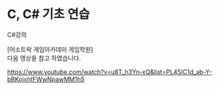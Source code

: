 # C, C# 기초 연습



C#강의   
 
[어소트락 게임아카데미 게임학원]     
 다음 영상을 참고 하였습니다.             
 

https://www.youtube.com/watch?v=u8T_h3Yn-xQ&list=PL4SIC1d_ab-Y-bBKojxhtFWwNpawMM1h5


